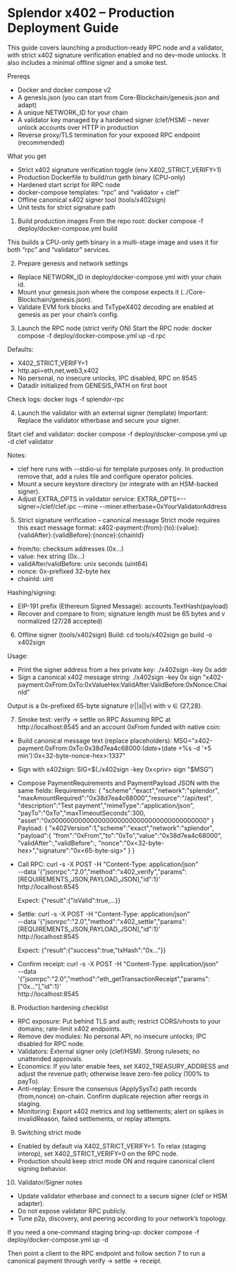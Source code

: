 # Splendor x402 – Production Deployment Guide

This guide covers launching a production-ready RPC node and a validator, with strict x402 signature verification enabled and no dev-mode unlocks. It also includes a minimal offline signer and a smoke test.

Prereqs
- Docker and docker compose v2
- A genesis.json (you can start from Core-Blockchain/genesis.json and adapt)
- A unique NETWORK_ID for your chain
- A validator key managed by a hardened signer (clef/HSM) – never unlock accounts over HTTP in production
- Reverse proxy/TLS termination for your exposed RPC endpoint (recommended)

What you get
- Strict x402 signature verification toggle (env X402_STRICT_VERIFY=1)
- Production Dockerfile to build/run geth binary (CPU-only)
- Hardened start script for RPC node
- docker-compose templates: “rpc” and “validator + clef”
- Offline canonical x402 signer tool (tools/x402sign)
- Unit tests for strict signature path

1) Build production images
From the repo root:
  docker compose -f deploy/docker-compose.yml build

This builds a CPU-only geth binary in a multi-stage image and uses it for both “rpc” and “validator” services.

2) Prepare genesis and network settings
- Replace NETWORK_ID in deploy/docker-compose.yml with your chain id.
- Mount your genesis.json where the compose expects it (../Core-Blockchain/genesis.json).
- Validate EVM fork blocks and TxTypeX402 decoding are enabled at genesis as per your chain’s config.

3) Launch the RPC node (strict verify ON)
Start the RPC node:
  docker compose -f deploy/docker-compose.yml up -d rpc

Defaults:
- X402_STRICT_VERIFY=1
- http.api=eth,net,web3,x402
- No personal, no insecure unlocks, IPC disabled, RPC on 8545
- Datadir initialized from GENESIS_PATH on first boot

Check logs:
  docker logs -f splendor-rpc

4) Launch the validator with an external signer (template)
Important: Replace the validator etherbase and secure your signer.

Start clef and validator:
  docker compose -f deploy/docker-compose.yml up -d clef validator

Notes:
- clef here runs with --stdio-ui for template purposes only. In production remove that, add a rules file and configure operator policies.
- Mount a secure keystore directory (or integrate with an HSM-backed signer).
- Adjust EXTRA_OPTS in validator service:
  EXTRA_OPTS=--signer=/clef/clef.ipc --mine --miner.etherbase=0xYourValidatorAddress

5) Strict signature verification – canonical message
Strict mode requires this exact message format:
  x402-payment:{from}:{to}:{value}:{validAfter}:{validBefore}:{nonce}:{chainId}

- from/to: checksum addresses (0x…)
- value: hex string (0x…)
- validAfter/validBefore: unix seconds (uint64)
- nonce: 0x-prefixed 32-byte hex
- chainId: uint

Hashing/signing:
- EIP-191 prefix (Ethereum Signed Message): accounts.TextHash(payload)
- Recover and compare to from; signature length must be 65 bytes and v normalized (27/28 accepted)

6) Offline signer (tools/x402sign)
Build:
  cd tools/x402sign
  go build -o x402sign

Usage:
- Print the signer address from a hex private key:
  ./x402sign -key 0x<privhex> addr
- Sign a canonical x402 message string:
  ./x402sign -key 0x<privhex> sign "x402-payment:0xFrom:0xTo:0xValueHex:ValidAfter:ValidBefore:0xNonce:ChainId"

Output is a 0x-prefixed 65-byte signature (r||s||v) with v ∈ {27,28}.

7) Smoke test: verify → settle on RPC
Assuming RPC at http://localhost:8545 and an account 0xFrom funded with native coin:

- Build canonical message text (replace placeholders):
  MSG="x402-payment:0xFrom:0xTo:0x38d7ea4c68000:$(date +%s -d '-10 sec'):$(date +%s -d '+5 min'):0x<32-byte-nonce-hex>:1337"

- Sign with x402sign:
  SIG=$(./x402sign -key 0x<priv> sign "$MSG")

- Compose PaymentRequirements and PaymentPayload JSON with the same fields:
  Requirements:
    {
      "scheme":"exact","network":"splendor",
      "maxAmountRequired":"0x38d7ea4c68000","resource":"/api/test",
      "description":"Test payment","mimeType":"application/json",
      "payTo":"0xTo","maxTimeoutSeconds":300,
      "asset":"0x0000000000000000000000000000000000000000"
    }
  Payload:
    {
      "x402Version":1,"scheme":"exact","network":"splendor",
      "payload":{
        "from":"0xFrom","to":"0xTo","value":"0x38d7ea4c68000",
        "validAfter":<valAfter>,"validBefore":<valBefore>,
        "nonce":"0x<32-byte-hex>","signature":"0x<65-byte-sig>"
      }
    }

- Call RPC:
  curl -s -X POST -H "Content-Type: application/json" \
    --data '{"jsonrpc":"2.0","method":"x402_verify","params":[REQUIREMENTS_JSON,PAYLOAD_JSON],"id":1}' \
    http://localhost:8545

  Expect: {"result":{"isValid":true,...}}

- Settle:
  curl -s -X POST -H "Content-Type: application/json" \
    --data '{"jsonrpc":"2.0","method":"x402_settle","params":[REQUIREMENTS_JSON,PAYLOAD_JSON],"id":1}' \
    http://localhost:8545

  Expect: {"result":{"success":true,"txHash":"0x..."}}

- Confirm receipt:
  curl -s -X POST -H "Content-Type: application/json" \
    --data '{"jsonrpc":"2.0","method":"eth_getTransactionReceipt","params":["0x..."],"id":1}' \
    http://localhost:8545

8) Production hardening checklist
- RPC exposure: Put behind TLS and auth; restrict CORS/vhosts to your domains; rate-limit x402 endpoints.
- Remove dev modules: No personal API, no insecure unlocks; IPC disabled for RPC node.
- Validators: External signer only (clef/HSM). Strong rulesets; no unattended approvals.
- Economics: If you later enable fees, set X402_TREASURY_ADDRESS and adjust the revenue path; otherwise leave zero-fee policy (100% to payTo).
- Anti-replay: Ensure the consensus (ApplySysTx) path records (from,nonce) on-chain. Confirm duplicate rejection after reorgs in staging.
- Monitoring: Export x402 metrics and log settlements; alert on spikes in invalidReason, failed settlements, or replay attempts.

9) Switching strict mode
- Enabled by default via X402_STRICT_VERIFY=1. To relax (staging interop), set X402_STRICT_VERIFY=0 on the RPC node.
- Production should keep strict mode ON and require canonical client signing behavior.

10) Validator/Signer notes
- Update validator etherbase and connect to a secure signer (clef or HSM adapter).
- Do not expose validator RPC publicly.
- Tune p2p, discovery, and peering according to your network’s topology.

If you need a one-command staging bring-up:
  docker compose -f deploy/docker-compose.yml up -d

Then point a client to the RPC endpoint and follow section 7 to run a canonical payment through verify → settle → receipt.
